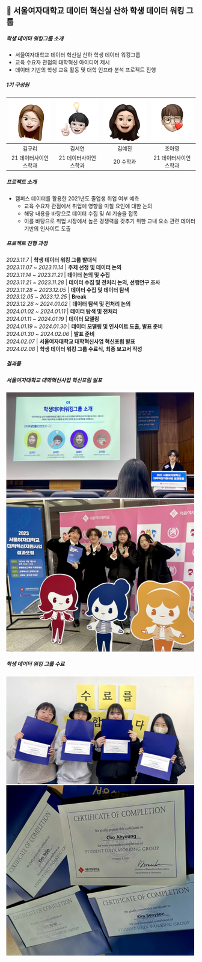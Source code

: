 ## 💼 서울여자대학교 데이터 혁신실 산하 학생 데이터 워킹 그룹
##### 학생 데이터 워킹그룹 소개
- 서울여자대학교 데이터 혁신실 산하 학생 데이터 워킹그룹
- 교육 수요자 관점의 대학혁신 아이디어 제시
- 데이터 기반의 학생 교육 활동 및 대학 인프라 분석 프로젝트 진행
     
##### 1기 구성원
|<a href="https://github.com/ds-kyuree"><img src="/img/규리.png"></a>|<a href="https://github.com/seoyeon83"><img src="/img/서연.png"></a>|<a href="https://github.com/06kyj20"><img src="/img/예진.png"></a>|<a href="https://github.com/cAhyoung"><img src="/img/아영.jpg"></a>|
|:------:|:-------:|:-------:|:-------:|
|김규리|김서연|김예진|조아영|
| 21 데이터사이언스학과 | 21 데이터사이언스학과 | 20 수학과 | 21 데이터사이언스학과| 

##### 프로젝트 소개
- 캠퍼스 데이터를 활용한 2021년도 졸업생 취업 여부 예측
  - 교육 수요자 관점에서 취업에 영향을 미칠 요인에 대한 논의
  - 해당 내용을 바탕으로 데이터 수집 및 AI 기술을 접목
  - 이를 바탕으로 취업 시장에서 높은 경쟁력을 갖추기 위한 교내 요소 관련 데이터 기반의 인사이트 도출
      
##### 프로젝트 진행 과정
*2023.11.7* | **학생 데이터 워킹 그룹 발대식**       
*2023.11.07 ~ 2023.11.14* | **주제 선정 및 데이터 논의**         
*2023.11.14 ~ 2023.11.21* | **데이터 논의 및 수집**       
*2023.11.21 ~ 2023.11.28* | **데이터 수집 및 전처리 논의, 선행연구 조사**     
*2023.11.28 ~ 2023.12.05* | **데이터 수집 및 데이터 탐색**      
*2023.12.05 ~ 2023.12.25* | **Break**       
*2023.12.26 ~ 2024.01.02* | **데이터 탐색 및 전처리 논의**       
*2024.01.02 ~ 2024.01.11* | **데이터 탐색 및 전처리**     
*2024.01.11 ~ 2024.01.19* | **데이터 모델링**      
*2024.01.19 ~ 2024.01.30* | **데이터 모델링 및 인사이트 도출, 발표 준비**     
*2024.01.30 ~ 2024.02.06* | **발표 준비**       
*2024.02.07* | **서울여자대학교 대학혁신사업 혁신포럼 발표**      
*2024.02.08* | **학생 데이터 워킹 그룹 수료식, 최종 보고서 작성**      

##### 결과물

##### 서울여자대학교 대학혁신사업 혁신포럼 발표
<img src="/img/발표사진.JPEG" width=500px>
<img src="/img/발표후사진.JPEG" width=500px>

##### 학생 데이터 워킹 그룹 수료
<img src="/img/수료식사진.JPEG" width=500px>
<img src="/img/수료증사진.JPEG" width=500px>
